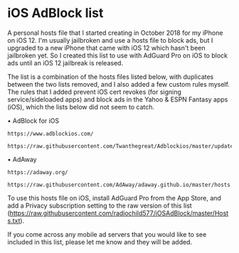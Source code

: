 # iOS AdBlock list

A personal hosts file that I started creating in October 2018 for my iPhone on iOS 12. I'm usually jailbroken and use a hosts file to block ads, but I upgraded to a new iPhone that came with iOS 12 which hasn't been jailbroken yet. So I created this list to use with AdGuard Pro on iOS to block ads until an iOS 12 jailbreak is released. 


The list is a combination of the hosts files listed below, with duplicates between the two lists removed, and I also added a few custom rules myself. The rules that I added prevent iOS cert revokes (for signing service/sideloaded apps) and block ads in the Yahoo & ESPN Fantasy apps (iOS), which the lists below did not seem to catch.


  • AdBlock for iOS
  
    https://www.adblockios.com/
    
    https://raw.githubusercontent.com/Twanthegreat/Adblockios/master/updatedAdBlockRulesv4.1.txt
  
  
  • AdAway
  
    https://adaway.org/
    
    https://raw.githubusercontent.com/AdAway/adaway.github.io/master/hosts.txt


To use this hosts file on iOS, install AdGuard Pro from the App Store, and add a Privacy subscription setting to the raw version of this list (https://raw.githubusercontent.com/radiochild577/iOSAdBlock/master/Hosts.txt).

If you come across any mobile ad servers that you would like to see included in this list, please let me know and they will be added.
